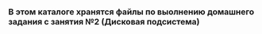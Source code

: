 <h3>В этом каталоге хранятся файлы по выолнению домашнего задания с занятия №2 (Дисковая подсистема)</h3>

